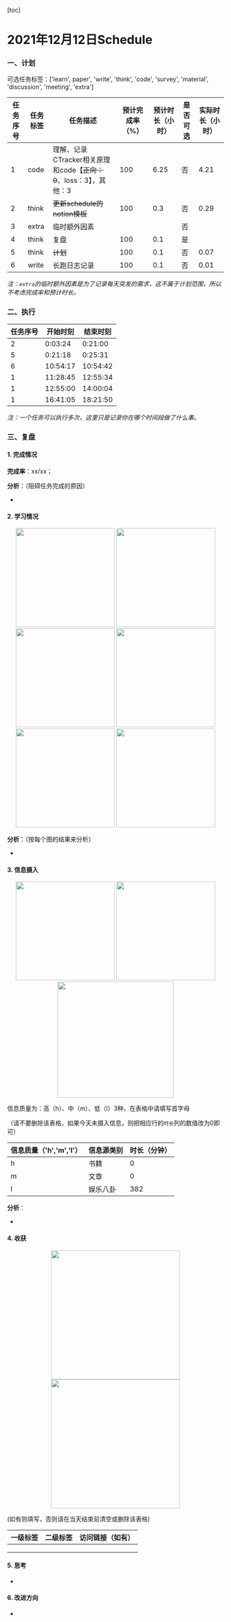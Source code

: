 [toc]

# 2021年12月12日Schedule

### 一、计划

可选任务标签：['learn', paper', 'write', 'think', 'code', 'survey', 'material', 'discussion', 'meeting', 'extra']

| 任务序号 | 任务标签 | 任务描述                                                     | 预计完成率（%） | 预计时长（小时） | 是否可选 | 实际时长（小时） |
| -------- | -------- | ------------------------------------------------------------ | --------------- | ---------------- | -------- | ---------------- |
|1|code|理解、记录CTracker相关原理和code【~~正向：0~~、loss：3】，其他：3|100|6.25|否|4.21|
|2|think|~~更新schedule的notion模板~~|100|0.3|否|0.29|
| 3        | extra    | 临时额外因素                                                 |                 |                  | 否       |                  |
| 4        | think    | 复盘                                                         | 100             | 0.1              | 是       |                  |
|5|think|~~计划~~|100|0.1|否|0.07|
|6|write|长跑日志记录|100|0.1|否|0.01|

*注：`extra`的临时额外因素是为了记录每天突发的需求，这不属于计划范围，所以不考虑完成率和预计时长。*

### 二、执行

| 任务序号 | 开始时刻 | 结束时刻 |
| -------- | -------- | -------- |
| 2        | 0:03:24  | 0:21:00  |
| 5        | 0:21:18  | 0:25:31  |
| 6        | 10:54:17 | 10:54:42 |
| 1        | 11:28:45 | 12:55:34 |
| 1        | 12:55:00 | 14:00:04 |
| 1        | 16:41:05 | 18:21:50 |

*注：一个任务可以执行多次，这里只是记录你在哪个时间段做了什么事。*

### 三、复盘

#### 1. 完成情况

**完成率**：xx/xx；

**分析**：（阻碍任务完成的原因）

- 

#### 2. 学习情况
<center class='half'>
<img src='https://gitee.com/holmescao/figure-bed/raw/master/img/2021-12-13_00-51-55_Figure1-activate-bar-20211212_20211212.png' width='230;' />
<img src='https://gitee.com/holmescao/figure-bed/raw/master/img/2021-12-13_00-52-09_Figure2-activate-waterfall-20211206_20211212.png' width='230;' />
<img src='https://gitee.com/holmescao/figure-bed/raw/master/img/2021-12-13_00-52-13_Figure3-activate-bar-20211113_20211212.png' width='230;' />
<img src='https://gitee.com/holmescao/figure-bed/raw/master/img/2021-12-13_00-52-16_Figure4-investment-pie-20211113_20211212.png' width='230;' />
<img src='https://gitee.com/holmescao/figure-bed/raw/master/img/2021-12-13_00-52-22_Figure5-activate-brokenbarh-20211206_20211212.png' width='230;' />
<img src='https://gitee.com/holmescao/figure-bed/raw/master/img/2021-12-13_00-52-25_Figure6-activate-predict-bar-20211212_20211212.png' width='230;' />
</center>

**分析**：（按每个图的结果来分析）

- 

#### 3. 信息摄入
<center class='half'>
<img src='https://gitee.com/holmescao/figure-bed/raw/master/img/2021-12-13_00-52-32_Figure1-dayinformation-pie-20211212_20211212.png' width='230;' />
<img src='https://gitee.com/holmescao/figure-bed/raw/master/img/2021-12-13_00-52-35_Figure2-dayinformation-stackbar-20211212_20211212.png' width='230;' />
<img src='https://gitee.com/holmescao/figure-bed/raw/master/img/2021-12-13_00-52-39_Figure3-monthinformation-stackbar-20211113_20211212.png' width='270;' />
</center>

信息质量为：高（h）、中（m）、低（l）3种，在表格中请填写首字母

（请不要删除该表格，如果今天未摄入信息，则把相应行的`时长`列的数值改为0即可）

| 信息质量（'h','m','l'） | 信息源类别 | 时长（分钟） |
| ----------------------- | ---------- | ------------ |
| h                       | 书籍       | 0            |
| m                       | 文章       | 0            |
| l                       | 娱乐八卦   | 382          |

**分析**：

- 

#### 4. 收获
<center class='half'>
<img src='https://gitee.com/holmescao/figure-bed/raw/master/img/2021-12-13_00-52-47_Figure1-harvest-cloud-20201213_20211212.png' width='300;' />
<img src='https://gitee.com/holmescao/figure-bed/raw/master/img/2021-12-13_00-52-51_Figure2-harvest-vbar-20201213_20211212.png' width='300;' />
</center>

(如有则填写，否则请在当天结束前清空或删除该表格)

| 一级标签 | 二级标签 | 访问链接（如有） |
| -------- | -------- | ---------------- |
|          |          |                  |
|          |          |                  |
|          |          |                  |

#### 5. 思考

- 

#### 6. 改进方向

- 